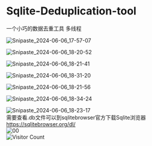 # Sqlite-Deduplication-tool  
一个小巧的数据去重工具 多线程


![Snipaste_2024-06-06_17-57-07](https://github.com/EMIL5x9jvaB/Sqlite-Deduplication-tool/assets/140598477/c11567f4-eafe-46a7-b420-aba738276a23)  

![Snipaste_2024-06-06_18-20-52](https://github.com/EMIL5x9jvaB/Sqlite-Deduplication-tool/assets/140598477/670441e8-fd26-4d93-a18c-96e862e8a472)  

![Snipaste_2024-06-06_18-21-41](https://github.com/EMIL5x9jvaB/Sqlite-Deduplication-tool/assets/140598477/dc0bcbce-c4d6-4dcf-a21c-63ef63747e87)  

![Snipaste_2024-06-06_18-31-20](https://github.com/EMIL5x9jvaB/Sqlite-Deduplication-tool/assets/140598477/44a218ba-97a7-43f9-b5b7-5f21e0d50c0b)  

![Snipaste_2024-06-06_18-21-56](https://github.com/EMIL5x9jvaB/Sqlite-Deduplication-tool/assets/140598477/f06d8d74-5dd0-4ecb-b0fc-c10ae8b8936e)  

![Snipaste_2024-06-06_18-34-24](https://github.com/EMIL5x9jvaB/Sqlite-Deduplication-tool/assets/140598477/7900af4d-778e-4b3d-aea4-007e733f48c2)  

![Snipaste_2024-06-06_18-23-17](https://github.com/EMIL5x9jvaB/Sqlite-Deduplication-tool/assets/140598477/5903cb16-1821-4f36-bbf3-f702742fb958)  
需要查看.db文件可以到sqlitebrowser官方下载Sqlite浏览器  
https://sqlitebrowser.org/dl/  
![00](https://github.com/EMIL5x9jvaB/Sqlite-Deduplication-tool/assets/140598477/fe687777-369a-4121-b6b0-51cc553f827f)  
![Visitor Count](https://profile-counter.glitch.me/EMIL5x9jvaB/count.svg)

